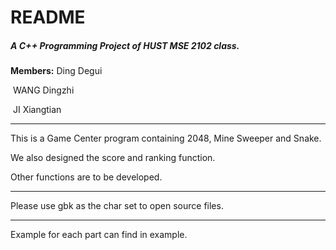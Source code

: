 # README

##### A C++ Programming Project of HUST MSE 2102 class.

**Members:** Ding Degui

​					WANG Dingzhi

​					JI Xiangtian

---

This is a Game Center program containing 2048, Mine Sweeper and Snake.

We also designed the score and ranking function.

 Other functions are to be developed.

---

Please use gbk as the char set to open source files.

---

Example for each part can find in example.